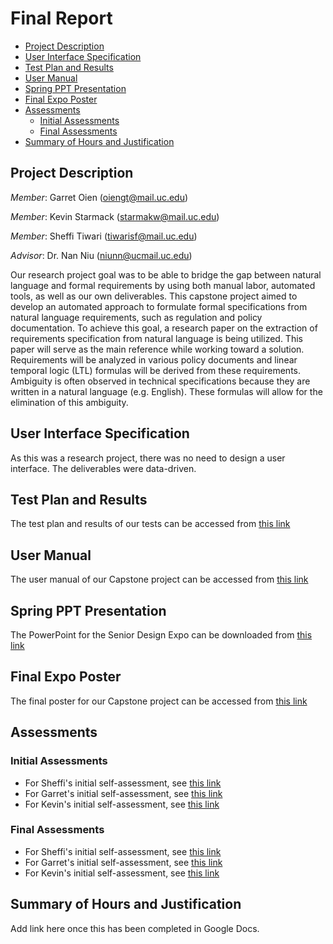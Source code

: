 # Final Report
 - [Project Description](#project-description)
 - [User Interface Specification](#user-interface-specification)
 - [Test Plan and Results](#test-plan-and-results)
 - [User Manual](#user-manual)
 - [Spring PPT Presentation](#spring-ppt-presentation)
 - [Final Expo Poster](#final-expo-poster)
 - [Assessments](#assessments)
    - [Initial Assessments](#initial-assessments)
    - [Final Assessments](#final-assessments)
 - [Summary of Hours and Justification](#summary-of-hours-and-justification)

## Project Description
_Member_: Garret Oien (oiengt@mail.uc.edu)

_Member_: Kevin Starmack (starmakw@mail.uc.edu)

_Member_: Sheffi Tiwari (tiwarisf@mail.uc.edu)

_Advisor_: Dr. Nan Niu (niunn@ucmail.uc.edu)

Our research project goal was to be able to bridge the gap between natural language and formal requirements by using both manual labor, automated tools, as well as our own deliverables. This capstone project aimed to develop an automated approach to formulate formal specifications from natural language requirements, such as regulation and policy documentation. To achieve this goal, a research paper on the extraction of requirements specification from natural language is being utilized. This paper will serve as the main reference while working toward a solution. Requirements will be analyzed in various policy documents and linear temporal logic (LTL) formulas will be derived from these requirements. Ambiguity is often observed in technical specifications because they are written in a natural language (e.g. English). These formulas will allow for the elimination of this ambiguity.

## User Interface Specification
As this was a research project, there was no need to design a user interface. The deliverables were data-driven.

## Test Plan and Results
The test plan and results of our tests can be accessed from [this link](https://github.com/NLP-with-GKS/Senior-Design/blob/master/Test_Plan_and_Results.pdf)

## User Manual
The user manual of our Capstone project can be accessed from [this link](https://github.com/NLP-with-GKS/Senior-Design/blob/master/2021%20User%20Guide/User-Guide.md)

## Spring PPT Presentation
The PowerPoint for the Senior Design Expo can be downloaded from [this link](https://github.com/NLP-with-GKS/Senior-Design/blob/master/Expo%20Slidedeck.pptx)

## Final Expo Poster
The final poster for our Capstone project can be accessed from [this link](https://github.com/NLP-with-GKS/Senior-Design/blob/master/Senior%20Design%20-%20Poster.pdf)

## Assessments
### Initial Assessments
- For Sheffi's initial self-assessment, see [this link]()
- For Garret's initial self-assessment, see [this link](https://github.com/NLP-with-GKS/Senior-Design/blob/master/Classwork-Homework/Garret%20Oien_Individual%20Capstone%20Assessment.md)
- For Kevin's initial self-assessment, see [this link](https://github.com/NLP-with-GKS/Senior-Design/blob/master/Classwork-Homework/Kevin-SelfAssessment.md)

### Final Assessments
- For Sheffi's initial self-assessment, see [this link]()
- For Garret's initial self-assessment, see [this link](https://github.com/NLP-with-GKS/Senior-Design/blob/master/Final-Assessments/Garret%20Assessment.docx)
- For Kevin's initial self-assessment, see [this link](https://github.com/NLP-with-GKS/Senior-Design/blob/master/Final-Assessments/Kevin%20Assessment.docx)

## Summary of Hours and Justification
Add link here once this has been completed in Google Docs.
